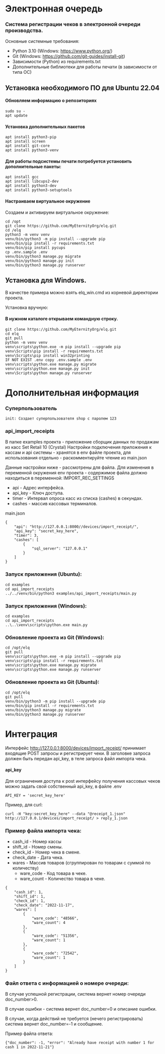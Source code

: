 # Электронная очередь

### Система регистрации чеков в электронной очереди производства.

Основные системные требования:

* Python 3.10 (Windows: https://www.python.org/)
* Git (Windows: https://github.com/git-guides/install-git)
* Зависимости (Python) из requirements.txt
* Дополнительные библиотеки для работы печати (в зависимости от типа ОС)

## Установка необходимого ПО для Ubuntu 22.04

#### Обновляем информацию о репозиториях

```
sudo su -
apt update
```

#### Установка дополнительных пакетов

```
apt install python3-pip
apt install screen
apt install git-core
apt install python3-venv
```

#### Для работы подсистемы печати потребуется установить дополнительные пакеты:

```
apt install gcc
apt install libcups2-dev
apt install python3-dev
apt install python3-setuptools
```

#### Настраиваем виртуальное окружение

Создаем и активируем виртуальное окружение:

```
cd /opt
git clone https://github.com/MyEternityOrg/elq.git
cd /elq
python3 -m venv venv
venv/bin/python3 -m pip install --upgrade pip
venv/bin/pip install -r requirements.txt
venv/bin/pip install pycups
cp .env.sample .env
venv/bin/python3 manage.py migrate
venv/bin/python3 manage.py init
venv/bin/python3 manage.py runserver
```

## Установка для Windows.

В качестве примера можно взять elq_win.cmd из корневой директории проекта.

Установка вручную:

#### В нужном каталоге открываем командную строку.

```
git clone https://github.com/MyEternityOrg/elq.git
cd elq
git pull
python -m venv venv
venv\scripts\python.exe -m pip install --upgrade pip
venv\Scripts\pip install -r requirements.txt
venv\Scripts\pip install win32printing
IF NOT EXIST .env copy .env.sample .env
venv\scripts\python.exe manage.py migrate
venv\scripts\python.exe manage.py init
venv\Scripts\python manage.py runserver
```

# Дополнительная информация

### Суперпользователь

```
init: Создает суперпользователя shop с паролем 123
```

### api_import_receipts

В папке examples проекта - приложение сборщик данных по продажам из касс Set Retail 10 (Crystal)
Настройки подключения приложения к кассам и api системы - хранятся в env файле проекта, для использования отдельно - раскомментируйте чтение из main.json

Данные настройки ниже - рассмотрены для файла. Для изменения в переменной окружения env проекта - содержимое файла должно находиться в переменной: IMPORT_REC_SETTINGS

* api - Адрес интерфейса.
* api_key - Ключ доступа.
* timer - Интервал опроса касс из списка (cashes) в секундах.
* cashes - массив кассовых терминалов.

main.json

```
{
	"api": "http://127.0.0.1:8000//devices/import_receipt/",
	"api_key": "secret_key_here",
	"timer": 3,
	"cashes": [
		{
			"sql_server": "127.0.0.1"
		}
	]
}
```

### Запуск приложения (Ubuntu):

```
cd examples
cd api_import_receipts
../../venv/bin/python3 examples/api_import_receipts/main.py 
```

### Запуск приложения (Windows):

```
cd examples
cd api_import_receipts
..\..\venv\scripts\python.exe main.py
```

### Обновление проекта из Git (Windows):

```
cd /opt/elq
git pull
venv\scripts\python.exe -m pip install --upgrade pip
venv\scripts\pip install -r requirements.txt
venv\scripts\python.exe manage.py migrate
venv\scripts\python.exe manage.py runserver
```

### Обновление проекта из Git (Ubuntu):

```
cd /opt/elq
git pull
venv/bin/python3 -m pip install --upgrade pip
venv/bin/pip install -r requirements.txt
venv/bin/python3 manage.py migrate
venv/bin/python3 manage.py runserver
```

# Интеграция

Интерфейс http://127.0.0.1:8000/devices/import_receipt/ принимает входящие POST запросы и регистрирует чеки.
В заголовке запроса должен быть передан api_key, в теле запроса файл импорта чека.

#### api_key

Для ограничения доступа к post интерфейсу получения кассовых чеков можно задать свой собственный api_key, в файле .env

```
API_KEY = 'secret_key_here'
```

Пример, для curl:

```
curl -H "key:secret_key_here" --data "@receipt_1.json" http://127.0.0.1/devices/import_receipt/ > reply_1.json
```

### Пример файла импорта чека:

* cash_id - Номер кассы
* shift_id - Номер смены.
* check_id - Номер чека в смене.
* check_date - Дата чека.
* wares - Массив товаров (сгруппирован по товарам с суммой по количеству)
    * ware_code - Код товара в чеке.
    * ware_count - Количество товара в чеке.

```
{
	"cash_id": 1,
	"shift_id": 1,
	"check_id": 1,
	"check_date": "2022-11-17",
	"wares": [
		{
			"ware_code": "48566",
			"ware_count": 4
		},
		{
			"ware_code": "51356",
			"ware_count": 1
		},
		{
			"ware_code": "72542",
			"ware_count": 1
		}
	]
}
```

### Файл ответа с информацией о номере очереди:

В случае успешной регистрации, система вернет номер очереди doc_number>0.

В случае ошибки - система вернет doc_number=0 и описание ошибки.

В случае, когда действий не требуется (нечего регистрировать) система вернет doc_number=-1 и сообщение.

Пример файла ответа:

```
{"doc_number": -1, "error": "Already have receipt with number 1 for cash 1 in 2022-11-21"}
```

